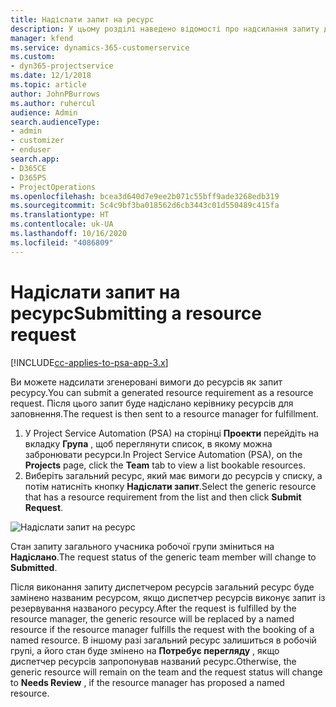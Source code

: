 ```yaml
---
title: Надіслати запит на ресурс
description: У цьому розділі наведено відомості про надсилання запиту для ресурсу проекту.
manager: kfend
ms.service: dynamics-365-customerservice
ms.custom:
- dyn365-projectservice
ms.date: 12/1/2018
ms.topic: article
author: JohnPBurrows
ms.author: ruhercul
audience: Admin
search.audienceType:
- admin
- customizer
- enduser
search.app:
- D365CE
- D365PS
- ProjectOperations
ms.openlocfilehash: bcea3d640d7e9ee2b071c55bff9ade3268edb319
ms.sourcegitcommit: 5c4c9bf3ba018562d6cb3443c01d550489c415fa
ms.translationtype: HT
ms.contentlocale: uk-UA
ms.lasthandoff: 10/16/2020
ms.locfileid: "4086809"
---
```

# <a name="submitting-a-resource-request"></a><span data-ttu-id="a22d7-103">Надіслати запит на ресурс</span><span class="sxs-lookup"><span data-stu-id="a22d7-103">Submitting a resource request</span></span>

[!INCLUDE[cc-applies-to-psa-app-3.x](../includes/cc-applies-to-psa-app-3x.md)]

<span data-ttu-id="a22d7-104">Ви можете надсилати згенеровані вимоги до ресурсів як запит ресурсу.</span><span class="sxs-lookup"><span data-stu-id="a22d7-104">You can submit a generated resource requirement as a resource request.</span></span> <span data-ttu-id="a22d7-105">Після цього запит буде надіслано керівнику ресурсів для заповнення.</span><span class="sxs-lookup"><span data-stu-id="a22d7-105">The request is then sent to a resource manager for fulfillment.</span></span>

1. <span data-ttu-id="a22d7-106">У Project Service Automation (PSA) на сторінці **Проекти** перейдіть на вкладку **Група** , щоб переглянути список, в якому можна забронювати ресурси.</span><span class="sxs-lookup"><span data-stu-id="a22d7-106">In Project Service Automation (PSA), on the **Projects** page, click the **Team** tab to view a list bookable resources.</span></span> 
2. <span data-ttu-id="a22d7-107">Виберіть загальний ресурс, який має вимоги до ресурсів у списку, а потім натисніть кнопку **Надіслати запит**.</span><span class="sxs-lookup"><span data-stu-id="a22d7-107">Select the generic resource that has a resource requirement from the list and then click **Submit Request**.</span></span>

![Надіслати запит на ресурс](media/RM-how-to-18.png)

<span data-ttu-id="a22d7-109">Стан запиту загального учасника робочої групи зміниться на **Надіслано**.</span><span class="sxs-lookup"><span data-stu-id="a22d7-109">The request status of the generic team member will change to **Submitted**.</span></span>

<span data-ttu-id="a22d7-110">Після виконання запиту диспетчером ресурсів загальний ресурс буде замінено названим ресурсом, якщо диспетчер ресурсів виконує запит із резервування названого ресурсу.</span><span class="sxs-lookup"><span data-stu-id="a22d7-110">After the request is fulfilled by the resource manager, the generic resource will be replaced by a named resource if the resource manager fulfills the request with the booking of a named resource.</span></span> <span data-ttu-id="a22d7-111">В іншому разі загальний ресурс залишиться в робочій групі, а його стан буде змінено на **Потребує перегляду** , якщо диспетчер ресурсів запропонував названий ресурс.</span><span class="sxs-lookup"><span data-stu-id="a22d7-111">Otherwise, the generic resource will remain on the team and the request status will change to **Needs Review** , if the resource manager has proposed a named resource.</span></span>
